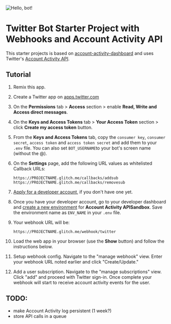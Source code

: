 ![Hello, bot!](https://cdn.glitch.com/83eb7282-8b27-4a01-9b8c-1c12487c6c08%2Fhello-bot.png?1526659763652)

# Twitter Bot Starter Project with Webhooks and Account Activity API

This starter projects is based on [account-activity-dashboard](https://github.com/twitterdev/account-activity-dashboard) and uses Twitter's [Account Activity API](https://developer.twitter.com/en/docs/accounts-and-users/subscribe-account-activity/overview).


## Tutorial

1. Remix this app.

2. Create a Twitter app on [apps.twitter.com](https://apps.twitter.com/)

3. On the **Permissions** tab > **Access** section > enable **Read, Write and Access direct messages**.

4. On the **Keys and Access Tokens** tab > **Your Access Token** section > click **Create my access token** button.

5. From the **Keys and Access Tokens** tab, copy the `consumer key`, `consumer secret`, `access token` and `access token secret` and add them to your `.env` file. You can also set `BOT_USERNAME`to your bot's screen name (without the @).

6. On the **Settings** page, add the following URL values as whitelisted Callback URLs:

    ```text
    https://PROJECTNAME.glitch.me/callbacks/addsub
    https://PROJECTNAME.glitch.me/callbacks/removesub
    ```

7. [Apply for a developer account](https://developer.twitter.com/en/apply/user), if you don't have one yet.

8. Once you have your developer account, go to your developer dashboard and [create a new environment](https://developer.twitter.com/en/account/environments) for **Account Activity APISandbox**. Save the environment name as `ENV_NAME` in your `.env` file.


9.  Your webhook URL will be:

    ```text
    https://PROJECTNAME.glitch.me/webhook/twitter
    ```

10. Load the web app in your browser (use the **Show** button) and follow the instructions below.

  1. Setup webhook config. Navigate to the "manage webhook" view. Enter your webhook URL noted earlier and click "Create/Update."

  2. Add a user subscription. Navigate to the "manage subscriptions" view. Click "add" and proceed with Twitter sign-in. Once complete your webhook will start to receive account activity events for the user.

## TODO:

- make Account Activity log persistent (1 week?)
- store API calls in a queue 